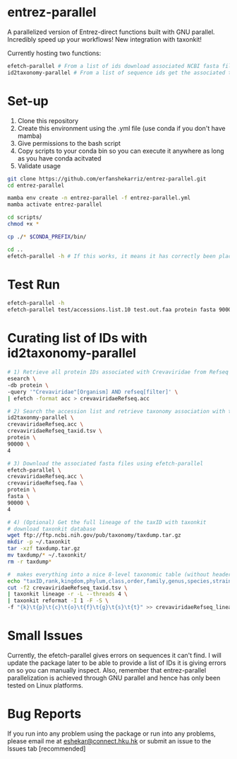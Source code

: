 # entrez-parallel
A parallelized version of Entrez-direct functions built with GNU parallel. Incredibly speed up your workflows! New integration with taxonkit!

Currently hosting two functions:
```bash
efetch-parallel # From a list of ids download associated NCBI fasta files with parallelization [or other chosen output formats]
id2taxonomy-parallel # From a list of sequence ids get the associated taxonomy with parallelization
```

# Set-up 
1) Clone this repository
2) Create this environment using the .yml file (use conda if you don't have mamba)
3) Give permissions to the bash script 
4) Copy scripts to your conda bin so you can execute it anywhere as long as you have conda acitvated
5) Validate usage
```bash
git clone https://github.com/erfanshekarriz/entrez-parallel.git
cd entrez-parallel

mamba env create -n entrez-parallel -f entrez-parallel.yml
mamba activate entrez-parallel

cd scripts/
chmod +x *

cp ./* $CONDA_PREFIX/bin/

cd ..
efetch-parallel -h # If this works, it means it has correctly been placed in your bin

```

# Test Run 
```bash
efetch-parallel -h
efetch-parallel test/accessions.list.10 test.out.faa protein fasta 90000 4
```

# Curating list of IDs with id2taxonomy-parallel
```bash
# 1) Retrieve all protein IDs associated with Crevaviridae from Refseq database [crAssphage Refseq proteins].
esearch \
-db protein \
-query '"Crevaviridae"[Organism] AND refseq[filter]' \
| efetch -format acc > crevaviridaeRefseq.acc

# 2) Search the accession list and retrieve taxonomy association with the protein
id2taxonmy-parallel \
crevaviridaeRefseq.acc \
crevaviridaeRefseq_taxid.tsv \
protein \
90000 \
4

# 3) Download the associated fasta files using efetch-parallel
efetch-parallel \
crevaviridaeRefseq.acc \
crevaviridaeRefseq.faa \
protein \
fasta \
90000 \
4

# 4) (Optional) Get the full lineage of the taxID with taxonkit
# download taxonkit database
wget ftp://ftp.ncbi.nih.gov/pub/taxonomy/taxdump.tar.gz
mkdir -p ~/.taxonkit
tar -xzf taxdump.tar.gz
mv taxdump/* ~/.taxonkit/
rm -r taxdump*

#  makes everything into a nice 8-level taxonomic table (without headers)
echo "taxID,rank,kingdom,phylum,class,order,family,genus,species,strain" > crevaviridaeRefseq_lineage.csv
cut -f2 crevaviridaeRefseq_taxid.tsv \
| taxonkit lineage -r -L --threads 4 \
| taxonkit reformat -I 1 -F -S \
-f "{k}\t{p}\t{c}\t{o}\t{f}\t{g}\t{s}\t{t}" >> crevaviridaeRefseq_lineage.csv
```

# Small Issues
Currently, the efetch-parallel gives errors on sequences it can't find. I will update the package later to be able to provide a list of IDs it is giving errors on so you can manually inspect. Also, remember that entrez-parallel parallelization is achieved through GNU parallel and hence has only been tested on Linux platforms. 

# Bug Reports
If you run into any problem using the package or run into any problems, please email me at eshekar@connect.hku.hk or submit an issue to the Issues tab [recommended]

